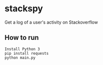 # stackspy
Get a log of a user's activity on Stackoverflow

## How to run
```
Install Python 3
pip install requests
python main.py
```
